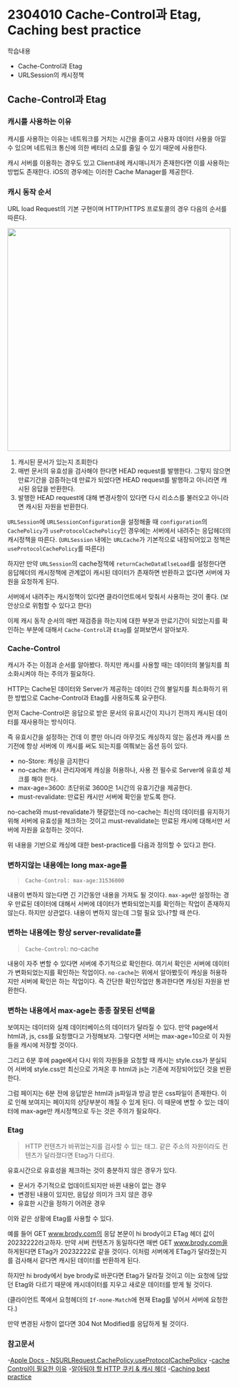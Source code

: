 2304010 Cache-Control과 Etag, Caching best practice
===
학습내용
- Cache-Control과 Etag
- URLSession의 캐시정책

## Cache-Control과 Etag

### 캐시를 사용하는 이유

캐시를 사용하는 이유는 네트워크를 거치는 시간을 줄이고 사용자 데이터 사용을 아낄 수 있으며 네트워크 통신에 의한 베터리 소모를 줄일 수 있기 때문에 사용한다.

캐시 서버를 이용하는 경우도 있고 Client내에 캐시매니저가 존재한다면 이를 사용하는 방법도 존재한다. iOS의 경우에는 이러한 Cache Manager를 제공한다. 

### 캐시 동작 순서
URL load Request의 기본 구현이며 HTTP/HTTPS 프로토콜의 경우 다음의 순서를 따른다.

<img src="https://i.imgur.com/DPnRZis.png" width="500"/><br/>

1. 캐시된 문서가 있는지 조회한다
2. 매번 문서의 유효성을 검사해야 한다면 HEAD request를 발행한다. 그렇지 않으면 만료기간을 검증하는데 만료가 되었다면 HEAD request를 발행하고 아니라면 캐시된 응답을 반환한다.
3. 발행한 HEAD request에 대해 변경사항이 있다면 다시 리소스를 불러오고 아니라면 캐시된 자원을 반환한다. 

`URLSession`에 `URLSessionConfiguration`을 설정해줄 때 `configuration`의 `CachePolicy`가 `useProtocolCachePolicy`인 경우에는 서버에서 내려주는 응답헤더의 캐시정책을 따른다. (`URLSession` 내에는 `URLCache`가 기본적으로 내장되어있고 정책은 `useProtocolCachePolicy`를 따른다)

하지만 만약 `URLSession`의 cache정책에 `returnCacheDataElseLoad`를 설정한다면 응답헤더의 캐시정책에 관계없이 캐시된 데이터가 존재하면 반환하고 없다면 서버에 자원을 요청하게 된다. 

서버에서 내려주는 캐시정책이 있다면 클라이언트에서 맞춰서 사용하는 것이 좋다. (보안상으로 위험할 수 있다고 한다)

이제 캐시 동작 순서의 매번 재검증을 하는지에 대한 부분과 만료기간이 되었는지를 확인하는 부분에 대해서 `Cache-Control`과 `Etag`를 살펴보면서 알아보자.

### Cache-Control

캐시가 주는 이점과 순서를 알아봤다. 
하지만 캐시를 사용할 때는 데이터의 불일치를 최소화시켜야 하는 주의가 필요하다. 

HTTP는 Cache된 데이터와 Server가 제공하는 데이터 간의 불일치를 최소화하기 위한 방법으로 Cache-Control과 Etag를 사용하도록 요구한다. 

먼저 Cache-Control은 응답으로 받은 문서의 유효시간이 지나기 전까지 캐시된 데이터를 재사용하는 방식이다. 

즉 유효시간을 설정하는 건데 이 뿐만 아니라 아무것도 캐싱하지 않는 옵션과 캐시를 쓰기전에 항상 서버에 이 캐시를 써도 되는지를 여쭤보는 옵션 등이 있다. 
- no-Store: 캐싱을 금지한다
- no-cache: 캐시 관리자에게 캐싱을 허용하나, 사용 전 필수로 Server에 유효성 체크를 해야 한다.
- max-age=3600: 초단위로 3600은 1시간의 유효기간을 제공한다.
- must-revalidate: 만료된 캐시만 서버에 확인을 받도록 한다. 

no-cache와 must-revalidate가 헷갈렸는데 no-cache는 최신의 데이터를 유지하기 위해 서버에 유효성을 체크하는 것이고 must-revalidate는 만료된 캐시에 대해서만 서버에 자원을 요청하는 것이다.

위 내용을 기반으로 캐싱에 대한 best-practice를 다음과 정의할 수 있다고 한다.

### 변하지않는 내용에는 long max-age를
>`Cache-Control: max-age:31536000`

내용이 변하지 않는다면 긴 기간동안 내용을 가져도 될 것이다. `max-age`만 설정하는 경우 만료된 데이터에 대해서 서버에 데이터가 변화되었는지를 확인하는 작업이 존재하지 않는다. 하지만 상관없다. 내용이 변하지 않는데 그럴 필요 있나?할 때 쓴다.

### 변하는 내용에는 항상 server-revalidate를
>`Cache-Control`: no-cache

내용이 자주 변할 수 있다면 서버에 주기적으로 확인한다. 여기서 확인은 서버에 데이터가 변화되었는지를 확인하는 작업이다. `no-cache`는 위에서 알아봤듯이 캐싱을 허용하지만 서버에 확인은 하는 작업이다. 즉 간단한 확인작업만 통과한다면 캐싱된 자원을 반환한다.

### 변하는 내용에서 max-age는 종종 잘못된 선택을
보여지는 데이터와 실제 데이터베이스의 데이터가 달라질 수 있다. 
만약 page에서 html과, js, css를 요청했다고 가정해보자. 
그렇다면 서버는 max-age=10으로 이 자원들을 캐시에 저장할 것이다. 

그리고 6분 후에 page에서 다시 위의 자원들을 요청할 때 캐시는 style.css가 분실되어 서버에 style.css만 최신으로 가져온 후 html과 js는 기존에 저장되어있던 것을 반환한다. 

그럼 페이지는 6분 전에 응답받은 html과 js파일과 방금 받은 css파일이 존재한다. 이로 인해 보여지는 페이지의 상당부분이 깨질 수 있게 된다. 이 때문에 변할 수 있는 데이터에 max-age만 캐시정책으로 두는 것은 주의가 필요하다.

### Etag
> HTTP 컨텐츠가 바뀌었는지를 검사할 수 있는 태그. 같은 주소의 자원이라도 컨텐츠가 달라졌다면 Etag가 다르다.

유효시간으로 유효성을 체크하는 것이 충분하지 않은 경우가 있다.
- 문서가 주기적으로 업데이트되지만 바뀐 내용이 없는 경우
- 변경된 내용이 있지만, 응답상 의미가 크지 않은 경우
- 유효한 시간을 정하기 어려운 경우

이와 같은 상황에 Etag를 사용할 수 있다.

예를 들어 GET www.brody.com의 응답 본문이 hi brody이고 ETag 헤더 값이 20232222라고하자. 만약 서버 컨텐츠가 동일하다면 매번 GET www.brody.com을 하게된다면 ETag가 20232222로 같을 것이다. 이처럼 서버에게 ETag가 달라졌는지를 검사해서 같다면 캐시된 데이터를 반환하게 된다.

하지만 hi brody에서 bye brody로 바꾼다면 Etag가 달라질 것이고 이는 요청에 담았던 Etag와 다르기 때문에 캐시데이터를 지우고 새로운 데이터를 받게 될 것이다. 

(클라이언트 쪽에서 요청헤더의 `If-none-Match`에 현재 Etag를 넣어서 서버에 요청한다.)

만약 변경된 사항이 없다면 304 Not Modified를 응답하게 될 것이다.


### 참고문서

-[Apple Docs - NSURLRequest.CachePolicy.useProtocolCachePolicy](https://developer.apple.com/documentation/foundation/nsurlrequest/cachepolicy/useprotocolcachepolicy)
-[cache Control이 필요한 이유](https://www.blog-dreamus.com/post/cache-control-%EC%9D%B4-%ED%95%84%EC%9A%94%ED%95%9C-%EC%9D%B4%EC%9C%A0)
-[알아둬야 할 HTTP 쿠키 & 캐시 헤더](https://www.zerocho.com/category/HTTP/post/5b594dd3c06fa2001b89feb9)
-[Caching best practice](https://jakearchibald.com/2016/caching-best-practices/)
